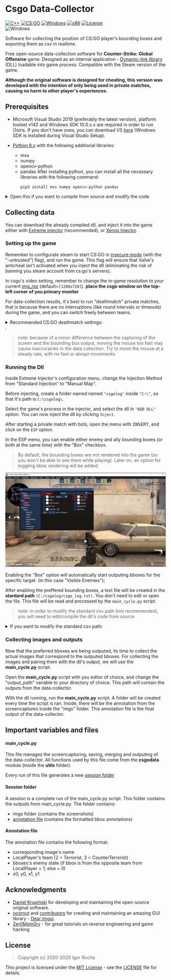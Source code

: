 # Csgo Data-Collector 
[![C++](https://img.shields.io/badge/language-C%2B%2B-%23f34b7d.svg?style=plastic)](https://en.wikipedia.org/wiki/C%2B%2B) 
[![CS:GO](https://img.shields.io/badge/game-CS%3AGO-yellow.svg?style=plastic)](https://store.steampowered.com/app/730/CounterStrike_Global_Offensive/) 
[![Windows](https://img.shields.io/badge/platform-Windows-0078d7.svg?style=plastic)](https://en.wikipedia.org/wiki/Microsoft_Windows) 
[![x86](https://img.shields.io/badge/arch-x86-red.svg?style=plastic)](https://en.wikipedia.org/wiki/X86) 
[![License](https://img.shields.io/github/license/danielkrupinski/Osiris.svg?style=plastic)](LICENSE)
<br>![Windows](https://github.com/danielkrupinski/Osiris/workflows/Windows/badge.svg?branch=master&event=push)

Software for collecting the position of CS:GO player's bounding boxes and exporting them as csv in realtime.

Free open-source data-collection software for **Counter-Strike: Global Offensive** game. Designed as an internal application - [Dynamic-link library](https://en.wikipedia.org/wiki/Dynamic-link_library) (DLL) loadable into game process. Compatible with the Steam version of the game.

**Although the original software is designed for cheating, this version was developed with the intention of only being used in private matches, causing no harm to other player's experiences.**

## Prerequisites
* Microsoft Visual Studio 2019 (preferably the latest version), platform toolset v142 and Windows SDK 10.0.x.x are required in order to run Osiris. If you don't have ones, you can download VS [here](https://visualstudio.microsoft.com/) (Windows SDK is installed during Visual Studio Setup).

* [Python 8.x](https://python.org) with the following additional libraries:
  * mss 
  * numpy 
  * opencv-python 
  * pandas 
After installing python, you can install all the necessary libraries with the following command:
    ```
    pip3 install mss numpy opencv-python pandas
    ```
<details>
<summary> Open this if you want to compile from source and modify the code</summary>
<br>

### Downloading

#### With [git](https://git-scm.com)

Open git command prompt and enter following command:
```
git clone https://github.com/IgaoGuru/csgo-data.git
```
`csgo-data` folder should have been succesfully created, containing all the source files.

### Compiling from source

When you have equiped a copy of source code, next step is opening **Osiris.sln** in Microsoft Visual Studio 2019.

Then change build configuration to `Release | x86` and simply press **Build solution**.

If everything went right you should receive `Osiris.dll`  binary file.

When injected, menu is openable under `INSERT` key.
</details>

## Collecting data

You can download the already compiled dll, and inject it into the game either with [Extreme injector](https://github.com/master131/ExtremeInjector/releases/tag/v3.7.3) (recommended), or [Xenos Injector](https://github.com/DarthTon/Xenos/releases/tag/2.3.2).

### Setting up the game

Remember to configurate steam to start CS:GO in [insecure mode](https://csgg.in/csgo-guide-to-launch-options/) (with the "-untrusted") flag), and run the game. This flag will ensure that Valve's anticheat isn't activated when you inject the dll (eliminating the risk of banning you steam account from cs:go's servers).

In csgo's video setting, remember to change the in-game resolution to your current [img_rez]() (default=`[1280x720]`).
**place the csgo window on the top-left corner of you primary monitor**

For data-collection results, it's best to run "deathmatch" private matches, that is because there are no interruptions (like round intervals or timeouts) during the game, and you can switch freely between teams.

<details>
<summary> Recommended CS:GO deathmatch settings:</summary>
<br>

After starting the private match, make sure your [Developer Console](https://gamepros.gg/csgo/articles/how-to-open-the-console-csgo-enable-and-use-developer-console) is activated in CS:GO's settings. After that, I recommend setting the following commands:
```
sv_cheats 1
bind t noclip
bind y god
mp_dm_bonus_length_max 0
mp_dm_time_between_bonus_max 9999
cl_teamid_overhead_mode 0
mp_roundtime 60
mp_restartgame 1 60
god
```
with these commands, you can use <kbd>t</kbd> to fly through te map, making it easier to spot other players, and use <kbd>y</kbd> to make the LocalPlayer(you) immortal. 
</details>
.

> note: because of a minor difference between the capturing of the screen and the bounding box output, moving the mouse too fast may cause inaccuracies in the data collection. Try to move the mouse at a steady rate, with no fast or abrupt movements.

### Running the Dll

Inside Extreme Injector's configuration menu, change the Injection Method from "Standard Injection" to "Manual Map".

Before injecting, create a folder named named `"csgolog"` inside `"C:\"`, so that it's path is `C:\csgolog\`.

Select the game's process in the injector, and select the dll in `"ADD DLL"` option. You can now inject the dll by clicking `Inject`. 

After starting a private match with bots, open the menu with <kbd>INSERT</kbd>, and click on the `ESP` option.

In the ESP menu, you can enable either enemy and ally bounding boxes (or both at the same time) with the "Box" checkbox.
> By default, the bounding boxes are not rendered into the game (so you won't be able to see them while playing). Later on, an option for toggling bbox rendering will be added.

<img src="readmeimages/csgodatareadme2.png" alt="drawing" width="800"/>

Enabling the "Box" option will automatically start outputing bboxes for the specific target. (in this case "Visible Enemies");

After enabling the preffered bounding boxes, a text file will be created in the **stardard path** `(C:/csgolog/csgo_log.txt)`. You don't need to edit or open the file. This file will be read and processed by the `main_cycle.py` script.

> note: in order to modify the standard csv path (not recommended), you will need to edit/compile the dll's code from source
<details>
<summary> If you want to modify the standard csv path:</summary>
<br>

After opening the dll's code in VisualStudio, head over to the `StreamProofEsp.cpp` file under the `Hacks` folder. In there, you should find a `PlayerAnnotate` function, and there you can modify the "myfile.open('your_path_here')" path.
<img src="readmeimages/csgodatareadme3.png" alt="drawing" width="800"/>
</details>


### Collecting images and outputs

Now that the preferred bboxes are being outputed, its time to collect the actual images that correspond to the outputed bboxes. For collecting the images and pairing them with the dll's output, we will use the **main_cycle.py** script.

Open the **main_cycle.py** script with you editor of choice, and change the "output_path" variable to your directory of choice. This path will contain the outputs from the data-collector.

With the dll running, run the **main_cycle.py** script. A folder will be created every time the script is ran. Inside, there will be the annotation from the screencaptures inside the "imgs" folder. This annotation file is the final output of the data-collector. 

## Important variables and files

#### main_cycle.py 
This file manages the screencapturing, saving, merging and outputing of the data-collector. 
All functions used by this file come from the **csgodata** module (inside the **utils** folder).

Every run of this file generates a new [session folder](####sessionfolder)

#### Session folder
A session is a complete run of the main_cycle.py script. This folder contains the outputs from main_cycle.py.
The folder contains:
* imgs folder (contains the screenshots)
* [annotation file](#annotationfile) (contains the formatted bbox annotations)

#### Annotation file
The annotation file contains the following format:
* corresponding image's name
* LocalPlayer's team (2 = Terrorist, 3 = CounterTerrorist)
* bboxes's enemy state (if bbox is from the opposite team from LocalPlayer = 1; else = 0)
* x0, y0, x1, y1

## Acknowledgments

* [Daniel Krupiński](https://github.com/danielkrupinski) for developing and maintaining the open-source original software.
* [ocornut](https://github.com/ocornut) and [contributors](https://github.com/ocornut/imgui/graphs/contributors) for creating and maintaining an amazing GUI library - [Dear imgui](https://github.com/ocornut/imgui).
* [Zer0Mem0ry](https://github.com/Zer0Mem0ry) - for great tutorials on reverse engineering and game hacking

## License

> Copyright (c) 2020-2020 Igor Rocha

This project is licensed under the [MIT License](https://opensource.org/licenses/mit-license.php) - see the [LICENSE](https://github.com/danielkrupinski/Osiris/blob/master/LICENSE) file for details.
